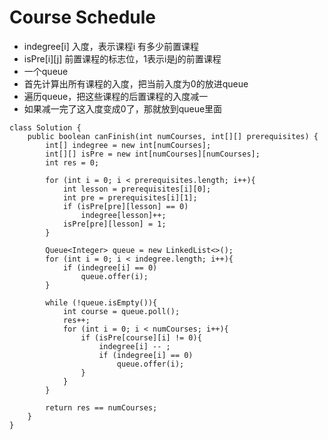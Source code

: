# Course Schedule
- indegree[i] 入度，表示课程i 有多少前置课程
- isPre[i][j] 前置课程的标志位，1表示i是j的前置课程
- 一个queue
- 首先计算出所有课程的入度，把当前入度为0的放进queue
- 遍历queue，把这些课程的后置课程的入度减一
- 如果减一完了这入度变成0了，那就放到queue里面

```
class Solution {
    public boolean canFinish(int numCourses, int[][] prerequisites) {
        int[] indegree = new int[numCourses];
        int[][] isPre = new int[numCourses][numCourses];
        int res = 0;

        for (int i = 0; i < prerequisites.length; i++){
            int lesson = prerequisites[i][0];
            int pre = prerequisites[i][1];
            if (isPre[pre][lesson] == 0)
                indegree[lesson]++;
            isPre[pre][lesson] = 1;
        }

        Queue<Integer> queue = new LinkedList<>();
        for (int i = 0; i < indegree.length; i++){
            if (indegree[i] == 0)
                queue.offer(i);
        }

        while (!queue.isEmpty()){
            int course = queue.poll();
            res++;
            for (int i = 0; i < numCourses; i++){
                if (isPre[course][i] != 0){
                    indegree[i] -- ;
                    if (indegree[i] == 0)
                        queue.offer(i);
                }
            }
        }
        
        return res == numCourses;
    }
}
```
